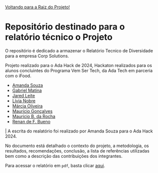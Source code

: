 [Voltando para a Raiz do Projeto!](https://github.com/ADA-Hack-Grupo-DD3/main-hackton)
# Repositório destinado para o relatório técnico o Projeto

O repositório é dedicado a armazenar o Relatório Tecnico de Diversidade para a empresa Corp Solutions.

Projeto realizado para o Ada Hack de 2024, Hackaton realizados para os alunos concluintes do Programa Vem Ser Tech, da Ada Tech em parceria com o iFood.

- [Amanda Souza](https://www.linkedin.com/in/amanda-rs/)
- [Gabriel Matina](https://www.linkedin.com/in/gabrielmatina/)
- [Jared Leite](https://www.linkedin.com/in/jared-f-leite-a8351a78/)
- [Lívia Nobre](https://www.linkedin.com/in/livia-nobre472/)
- [Márcia Oliveira](https://www.linkedin.com/in/marciaoliveira/)
- [Maurício Gonçalves](https://www.linkedin.com/in/mauricio-goncalves/)
- [Maurício B. da Rocha](https://www.linkedin.com/in/mauriciobenjamin700/)
- [Renan de F. Bueno](https://www.linkedin.com/in/renandefraga/)

| A escrita do realatório foi realizado por Amanda Souza para o Ada Hack 2024.

No documento está detalhado o contexto do projeto, a metodologia, os resultados, recomendações, conclusão, a lista de referências utilizadas bem como a descrição das contribuições dos integrantes.

Para acessar o relatório em `pdf`, basta clicar [aqui](https://github.com/ADA-Hack-Grupo-DD3/Documentacao/blob/main/relatorio_dd3.pdf).
